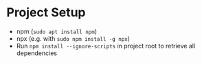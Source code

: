 # Project Setup

* npm (`sudo apt install npm`)
* npx (e.g. with `sudo npm install -g npx`)
* Run `npm install --ignore-scripts` in project root to retrieve all dependencies
